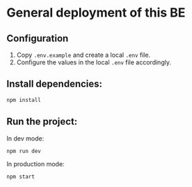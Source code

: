 # General deployment of this BE
## Configuration
1. Copy `.env.example` and create a local `.env` file.
2. Configure the values in the local `.env` file accordingly.

## Install dependencies:
```bash
npm install
```

## Run the project:
In dev mode:
```bash
npm run dev
```
In production mode:
```bash
npm start
```